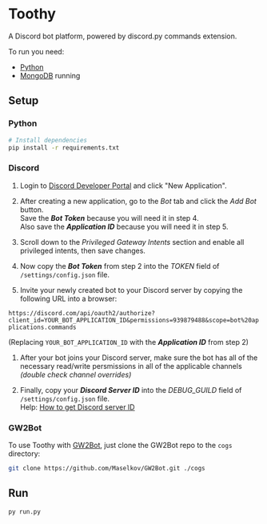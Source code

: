 # Toothy
A Discord bot platform, powered by discord.py commands extension.

To run you need:
 * [Python](https://www.python.org/downloads/)
 * [MongoDB](https://www.mongodb.com/try/download/community) running

## Setup

### Python
``` bash
# Install dependencies
pip install -r requirements.txt
```

### Discord
1. Login to [Discord Developer Portal](https://discord.com/developers/applications) and click "New Application".

1. After creating a new application, go to the *Bot* tab and click the *Add Bot* button.  
  Save the ***Bot Token*** because you will need it in step 4.  
  Also save the ***Application ID*** because you will need it in step 5.

1. Scroll down to the *Privileged Gateway Intents* section and enable all privileged intents, then save changes.

1. Now copy the ***Bot Token*** from step 2 into the *TOKEN* field of `/settings/config.json` file.

1. Invite your newly created bot to your Discord server by copying the following URL into a browser:

  `https://discord.com/api/oauth2/authorize?client_id=YOUR_BOT_APPLICATION_ID&permissions=939879488&scope=bot%20applications.commands`

  (Replacing `YOUR_BOT_APPLICATION_ID` with the ***Application ID*** from step 2)

1. After your bot joins your Discord server, make sure the bot has all of the necessary read/write persmissions in all of the applicable channels *(double check channel overrides)*

1. Finally, copy your ***Discord Server ID*** into the *DEBUG_GUILD* field of `/settings/config.json` file.  
  Help: [How to get Discord server ID](https://support.discord.com/hc/en-us/articles/206346498-Where-can-I-find-my-User-Server-Message-ID-)

### GW2Bot
To use Toothy with [GW2Bot](https://github.com/Maselkov/GW2Bot), just clone the GW2Bot repo to the `cogs` directory:
``` bash
git clone https://github.com/Maselkov/GW2Bot.git ./cogs
```

## Run
``` bash
py run.py
```